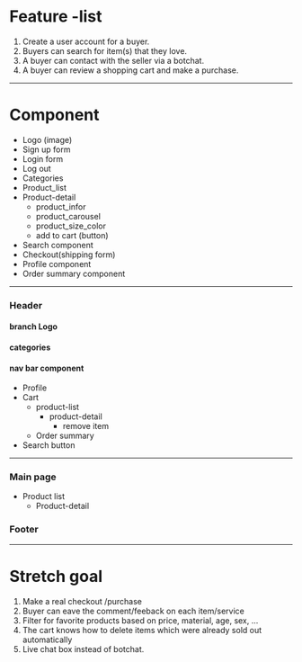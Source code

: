 # Feature -list
1. Create a user account for a buyer.
2. Buyers can search for item(s) that they love.
3. A buyer can contact with the seller via a botchat.
4. A buyer can  review a shopping cart and make a purchase.
____
# Component
* Logo (image)
* Sign up form
* Login form
* Log out
* Categories 
* Product_list
* Product-detail
  * product_infor
  * product_carousel
  * product_size_color
  * add to cart (button)
* Search component
* Checkout(shipping form)
* Profile component
* Order summary component
    
___
### Header
#### branch Logo
#### categories
#### nav bar component 
   * Profile 
   * Cart 
      * product-list
         * product-detail
           * remove item
      * Order summary
   * Search button 
___
### Main page 
  * Product list
    * Product-detail
### Footer

___
# Stretch goal
1. Make a real checkout /purchase
2. Buyer can eave the comment/feeback on each item/service
3. Filter for favorite products based on price, material, age, sex, ...
4. The cart knows how to delete items which were already sold out automatically
5. Live chat box instead of botchat.
